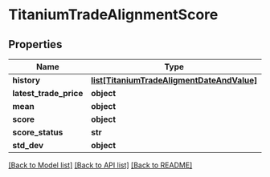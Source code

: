 # TitaniumTradeAlignmentScore


## Properties
Name | Type | Description | Notes
------------ | ------------- | ------------- | -------------
**history** | [**list[TitaniumTradeAligmentDateAndValue]**](TitaniumTradeAligmentDateAndValue.md) |  | [optional] 
**latest_trade_price** | **object** |  | [optional] 
**mean** | **object** |  | [optional] 
**score** | **object** |  | [optional] 
**score_status** | **str** |  | [optional] 
**std_dev** | **object** |  | [optional] 

[[Back to Model list]](../README.md#documentation-for-models) [[Back to API list]](../README.md#documentation-for-api-endpoints) [[Back to README]](../README.md)


